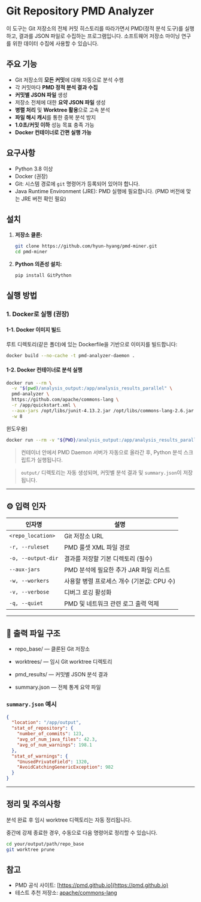 # Git Repository PMD Analyzer

이 도구는 Git 저장소의 전체 커밋 히스토리를 따라가면서 PMD(정적 분석 도구)를 실행하고, 결과를 JSON 파일로 수집하는 프로그램입니다. 소프트웨어 저장소 마이닝 연구를 위한 데이터 수집에 사용할 수 있습니다.

## 주요 기능

- Git 저장소의 **모든 커밋**에 대해 자동으로 분석 수행
- 각 커밋마다 **PMD 정적 분석 결과 수집**
- **커밋별 JSON 파일** 생성
- 저장소 전체에 대한 **요약 JSON 파일** 생성
- **병렬 처리** 및 **Worktree 활용**으로 고속 분석
- **파일 해시 캐시**를 통한 중복 분석 방지
- **1.0초/커밋 이하** 성능 목표 충족 가능
- **Docker 컨테이너로 간편 실행 가능**

## 요구사항

* Python 3.8 이상
* Docker (권장)
* Git: 시스템 경로에 `git` 명령어가 등록되어 있어야 합니다.
* Java Runtime Environment (JRE): PMD 실행에 필요합니다. (PMD 버전에 맞는 JRE 버전 확인 필요)

## 설치

1.  **저장소 클론:**
    ```bash
    git clone https://github.com/hyun-hyang/pmd-miner.git
    cd pmd-miner
    ```
2.  **Python 의존성 설치:**
    ```bash
    pip install GitPython
    ```

## 실행 방법

### 1. Docker로 실행 (권장)

#### 1-1. Docker 이미지 빌드
루트 디렉토리(같은 폴더)에 있는 Dockerfile을 기반으로 이미지를 빌드합니다:

```bash
docker build --no-cache -t pmd-analyzer-daemon .      
```

#### 1-2. Docker 컨테이너로 분석 실행

```bash
docker run --rm \
  -v "$(pwd)/analysis_output:/app/analysis_results_parallel" \
  pmd-analyzer \
  https://github.com/apache/commons-lang \
  -r /app/quickstart.xml \
  --aux-jars /opt/libs/junit-4.13.2.jar /opt/libs/commons-lang-2.6.jar \
  -w 8

```
윈도우용)
```bash
docker run --rm -v "${PWD}/analysis_output:/app/analysis_results_parallel" pmd-analyzer-daemon https://github.com/apache/commons-lang --aux-jars /opt/libs/junit-4.13.2.jar:/opt/libs/commons-lang-2.6.jar -o /app/analysis_results_parallel -r /app/quickstart.xml
```

> 컨테이너 안에서 PMD Daemon 서버가 자동으로 올라간 후, Python 분석 스크립트가 실행됩니다.

> `output/` 디렉토리는 자동 생성되며, 커밋별 분석 결과 및 `summary.json`이 저장됩니다.

---

## ⚙️ 입력 인자

| 인자명        | 설명                          |
|---------------|-----------------------------|
| `<repo_location>`      | Git 저장소 URL                 |
| `-r, --ruleset`   | PMD 룰셋 XML 파일 경로            |
| `-o, --output-dir`| 결과를 저장할 기본 디렉토리  (필수)            |
| `--aux-jars`  | PMD 분석에 필요한 추가 JAR 파일 리스트   |
| `-w, --workers`  | 사용할 병렬 프로세스 개수 (기본값: CPU 수) |
| `-v, --verbose`  | 디버그 로깅 활성화                  |
| `-q, --quiet`  | PMD 및 네트워크 관련 로그 출력 억제      |

---

## 📁 출력 파일 구조

- repo_base/ — 클론된 Git 저장소

- worktrees/ — 임시 Git worktree 디렉토리

- pmd_results/ — 커밋별 JSON 분석 결과

- summary.json — 전체 통계 요약 파일

### `summary.json` 예시

```json
{
  "location": "/app/output",
  "stat_of_repository": {
    "number_of_commits": 123,
    "avg_of_num_java_files": 42.3,
    "avg_of_num_warnings": 198.1
  },
  "stat_of_warnings": {
    "UnusedPrivateField": 1320,
    "AvoidCatchingGenericException": 982
  }
}
```

---

## 정리 및 주의사항

분석 완료 후 임시 worktree 디렉토리는 자동 정리됩니다.

중간에 강제 종료한 경우, 수동으로 다음 명령어로 정리할 수 있습니다.

```bash
cd your/output/path/repo_base
git worktree prune

```


## 참고

- PMD 공식 사이트: [https://pmd.github.io](https://pmd.github.io)
- 테스트 추천 저장소: [apache/commons-lang](https://github.com/apache/commons-lang)


